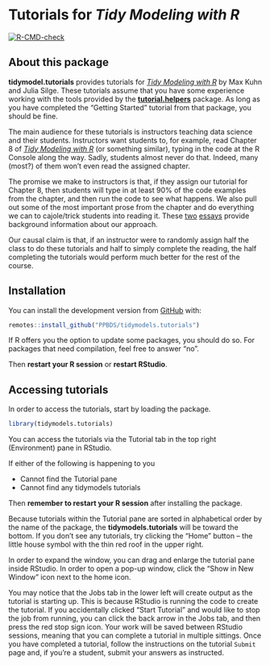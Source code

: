 
<!-- README.md is generated from README.Rmd. Please edit that file -->

# Tutorials for *Tidy Modeling with R*

<!-- badges: start -->

[![R-CMD-check](https://github.com/PPBDS/tidymodels.tutorials/actions/workflows/R-CMD-check.yaml/badge.svg)](https://github.com/PPBDS/tidymodels.tutorials/actions/workflows/R-CMD-check.yaml)
<!-- badges: end -->

## About this package

**tidymodel.tutorials** provides tutorials for [*Tidy Modeling with
R*](https://www.tmwr.org/) by Max Kuhn and Julia Silge. These tutorials
assume that you have some experience working with the tools provided by
the **[tutorial.helpers](https://ppbds.github.io/tutorial.helpers/)**
package. As long as you have completed the “Getting Started” tutorial
from that package, you should be fine.

The main audience for these tutorials is instructors teaching data
science and their students. Instructors want students to, for example,
read Chapter 8 of [*Tidy Modeling with R*](https://www.tmwr.org/) (or
something similar), typing in the code at the R Console along the way.
Sadly, students almost never do that. Indeed, many (most?) of them won’t
even read the assigned chapter.

The promise we make to instructors is that, if they assign our tutorial
for Chapter 8, then students will type in at least 90% of the code
examples from the chapter, and then run the code to see what happens. We
also pull out some of the most important prose from the chapter and do
everything we can to cajole/trick students into reading it. These
[two](https://ppbds.github.io/tutorial.helpers/articles/instructions.html)
[essays](https://ppbds.github.io/tutorial.helpers/articles/books.html)
provide background information about our approach.

Our causal claim is that, if an instructor were to randomly assign half
the class to do these tutorials and half to simply complete the reading,
the half completing the tutorials would perform much better for the rest
of the course.

## Installation

You can install the development version from
[GitHub](https://github.com/) with:

``` r
remotes::install_github("PPBDS/tidymodels.tutorials")
```

If R offers you the option to update some packages, you should do so.
For packages that need compilation, feel free to answer “no”.

Then **restart your R session** or **restart RStudio**.

## Accessing tutorials

In order to access the tutorials, start by loading the package.

``` r
library(tidymodels.tutorials)
```

You can access the tutorials via the Tutorial tab in the top right
(Environment) pane in RStudio.

If either of the following is happening to you

<ul>
<li>
Cannot find the Tutorial pane
</li>
<li>
Cannot find any tidymodels tutorials
</li>
</ul>

Then **remember to restart your R session** after installing the
package.

Because tutorials within the Tutorial pane are sorted in alphabetical
order by the name of the package, the **tidymodels.tutorials** will be
toward the bottom. If you don’t see any tutorials, try clicking the
“Home” button – the little house symbol with the thin red roof in the
upper right.

In order to expand the window, you can drag and enlarge the tutorial
pane inside RStudio. In order to open a pop-up window, click the “Show
in New Window” icon next to the home icon.

You may notice that the Jobs tab in the lower left will create output as
the tutorial is starting up. This is because RStudio is running the code
to create the tutorial. If you accidentally clicked “Start Tutorial” and
would like to stop the job from running, you can click the back arrow in
the Jobs tab, and then press the red stop sign icon. Your work will be
saved between RStudio sessions, meaning that you can complete a tutorial
in multiple sittings. Once you have completed a tutorial, follow the
instructions on the tutorial `Submit` page and, if you’re a student,
submit your answers as instructed.
